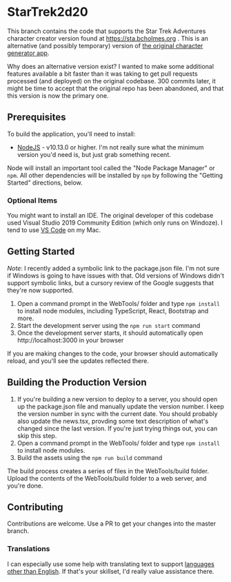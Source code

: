 # StarTrek2d20

This branch contains the code that supports the Star Trek Adventures character creator version found at
https://sta.bcholmes.org . This is an alternative (and possibly temporary) version of [the original character
generator app](https://sta.modiphiusapps.hostinguk.org/).

Why does an alternative version exist? I wanted to make some additional features available a bit faster
than it was taking to get pull requests processed (and deployed) on the original codebase. 300 commits
later, it might be time to accept that the original repo has been abandoned, and that this version
is now the primary one.

## Prerequisites

To build the application, you'll need to install:

- [NodeJS](https://nodejs.org/en/) - v10.13.0 or higher. I'm not really sure what the minimum version you'd
  need is, but just grab something recent.

Node will install an important tool called the "Node Package Manager" or `npm`. All other dependencies will
be installed by `npm` by following the "Getting Started" directions, below.

### Optional Items

You might want to install an IDE. The original developer of this codebase used Visual Studio 2019
Community Edition (which only runs on Windoze). I tend to use [VS Code](https://code.visualstudio.com/)
on my Mac.

## Getting Started

*Note*: I recently added a symbolic link to the package.json file. I'm not sure if Windows is going
to have issues with that. Old versions of Windows didn't support symbolic links, but a cursory review
of the Google suggests that they're now supported.

1. Open a command prompt in the WebTools/ folder and type ```npm install``` to install node modules,
   including TypeScript, React, Bootstrap and more.
2. Start the development server using the ```npm run start``` command
3. Once the development server starts, it should automatically open http://localhost:3000 in your browser

If you are making changes to the code, your browser should automatically reload, and you'll see the updates
reflected there.

## Building the Production Version

1. If you're building a new version to deploy to a server, you should open up the package.json file and
   manually update the version number. I keep the version number in sync with
   the current date. You should probably also update the news.tsx, provding some text description of
   what's changed since the last version. If you're just trying things out, you can skip this step.
2. Open a command prompt in the WebTools/ folder and type ```npm install``` to install node modules.
3. Build the assets using the ```npm run build``` command

The build process creates a series of files in the WebTools/build folder. Upload the contents of the
WebTools/build folder to a web server, and you're done.

## Contributing
Contributions are welcome. Use a PR to get your changes into the master branch.

### Translations
I can especially use some help with translating text to support
[languages other than English](./translation/README.md). If that's your skillset,
I'd really value assistance there.
